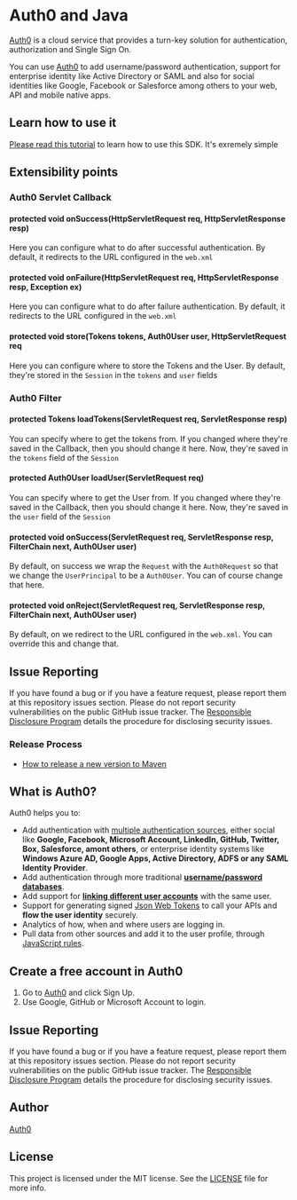 # Auth0 and Java

[Auth0](https://www.auth0.com) is a cloud service that provides a turn-key solution for authentication, authorization and Single Sign On. 

You can use  [Auth0](https://www.auth0.com) to add username/password authentication, support for enterprise identity like Active Directory or SAML and also for social identities like Google, Facebook or Salesforce among others to your web, API and mobile native apps. 

## Learn how to use it

[Please read this tutorial](https://docs.auth0.com/server-platforms/java) to learn how to use this SDK. It's exremely simple

## Extensibility points
### Auth0 Servlet Callback

#### protected void onSuccess(HttpServletRequest req, HttpServletResponse resp)

Here you can configure what to do after successful authentication. By default, it redirects to the URL configured in the `web.xml`

####	protected void onFailure(HttpServletRequest req, HttpServletResponse resp, Exception ex) 

Here you can configure what to do after failure authentication. By default, it redirects to the URL configured in the `web.xml`
			
#### protected void store(Tokens tokens, Auth0User user, HttpServletRequest req

Here you can configure where to store the Tokens and the User. By default, they're stored in the `Session` in the `tokens` and `user` fields

### Auth0 Filter

#### protected Tokens loadTokens(ServletRequest req, ServletResponse resp)

You can specify where to get the tokens from. If you changed where they're saved in the Callback, then you should change it here. Now, they're saved in the `tokens` field of the `Session`

#### protected Auth0User loadUser(ServletRequest req)

You can specify where to get the User from. If you changed where they're saved in the Callback, then you should change it here. Now, they're saved in the `user` field of the `Session`

#### protected void onSuccess(ServletRequest req, ServletResponse resp, FilterChain next, Auth0User user)

By default, on success we wrap the `Request` with the `Auth0Request` so that we change the `UserPrincipal` to be a `Auth0User`. You can of course change that here.

#### protected void onReject(ServletRequest req, ServletResponse resp, FilterChain next, Auth0User user)

By default, on we redirect to the URL configured in the `web.xml`. You can override this and change that.

## Issue Reporting

If you have found a bug or if you have a feature request, please report them at this repository issues section. Please do not report security vulnerabilities on the public GitHub issue tracker. The [Responsible Disclosure Program](https://auth0.com/whitehat) details the procedure for disclosing security issues.

### Release Process

* [How to release a new version to Maven](https://github.com/auth0/auth0-java/blob/master/release.md)

## What is Auth0?

Auth0 helps you to:

* Add authentication with [multiple authentication sources](https://docs.auth0.com/identityproviders), either social like **Google, Facebook, Microsoft Account, LinkedIn, GitHub, Twitter, Box, Salesforce, amont others**, or enterprise identity systems like **Windows Azure AD, Google Apps, Active Directory, ADFS or any SAML Identity Provider**.
* Add authentication through more traditional **[username/password databases](https://docs.auth0.com/mysql-connection-tutorial)**.
* Add support for **[linking different user accounts](https://docs.auth0.com/link-accounts)** with the same user.
* Support for generating signed [Json Web Tokens](https://docs.auth0.com/jwt) to call your APIs and **flow the user identity** securely.
* Analytics of how, when and where users are logging in.
* Pull data from other sources and add it to the user profile, through [JavaScript rules](https://docs.auth0.com/rules).

## Create a free account in Auth0

1. Go to [Auth0](https://auth0.com) and click Sign Up.
2. Use Google, GitHub or Microsoft Account to login.

## Issue Reporting

If you have found a bug or if you have a feature request, please report them at this repository issues section. Please do not report security vulnerabilities on the public GitHub issue tracker. The [Responsible Disclosure Program](https://auth0.com/whitehat) details the procedure for disclosing security issues.

## Author

[Auth0](auth0.com)

## License

This project is licensed under the MIT license. See the [LICENSE](LICENSE.txt) file for more info.
